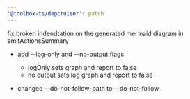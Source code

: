 ```yaml
---
'@toolbox-ts/depcruiser': patch
---
```


fix broken indendtation on the generated mermaid diagram in emitActionsSummary

- add --log-only and --no-output flags
  - logOnly sets graph and report to false
  - no output sets log graph and report to false
  
- changed --do-not-follow-path to --do-not-follow
